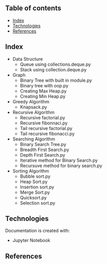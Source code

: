 ## Table of contents
* [Index](#index)
* [Technologies](#technologies)
* [References](#references)

## Index
* Data Structure
  * Queue using collections.deque.py
  * Stack using collection.deque.py
* Graph
  * Binary Tree with built in module.py
  * Binary tree with oop.py
  * Creating Max Heap.py
  * Creating Min Heap.py
* Greedy Algorithm
  * Knapsack.py
* Recursive Algorithm
  * Recursive factorial.py
  * Recursive fibonnaci.py
  * Tail recursive factorial.py
  * Tail recursive fibonacci.py
* Searching Algorithm
  * Binary Search Tree.py
  * Breadth First Search.py
  * Depth First Search.py
  * Iterative method for Binary Search.py
  * Recursuve method for binary search.py
* Sorting Algorithm
  * Bubble sort.py
  * Heap Sort.py
  * Insertion sort.py
  * Merge Sort.py
  * Quicksort.py
  * Selection sort.py

	
## Technologies
Documentation is created with:
* Jupyter Notebook

## References
